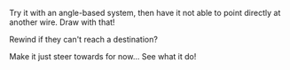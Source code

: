 Try it with an angle-based system, then have it not able to point directly at another wire. Draw with that!

Rewind if they can't reach a destination?

Make it just steer towards for now... See what it do!
